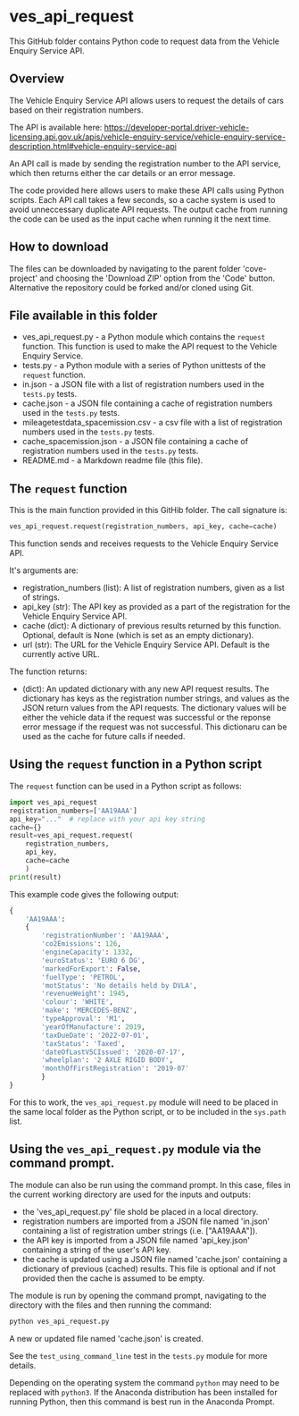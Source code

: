 # ves_api_request

This GitHub folder contains Python code to request data from the Vehicle Enquiry Service API.

## Overview

The Vehicle Enquiry Service API allows users to request the details of cars based on their registration numbers. 

The API is available here: https://developer-portal.driver-vehicle-licensing.api.gov.uk/apis/vehicle-enquiry-service/vehicle-enquiry-service-description.html#vehicle-enquiry-service-api

An API call is made by sending the registration number to the API service, which then returns either the car details or an error message.

The code provided here allows users to make these API calls using Python scripts. Each API call takes a few seconds, so a cache system is used to avoid unneccessary duplicate API requests. The output cache from running the code can be used as the input cache when running it the next time.  

## How to download

The files can be downloaded by navigating to the parent folder 'cove-project' and choosing the 'Download ZIP' option from the 'Code' button. Alternative the repository could be forked and/or cloned using Git.

## File available in this folder

- ves_api_request.py - a Python module which contains the `request` function. This function is used to make the API request to the Vehicle Enquiry Service.
- tests.py - a Python module with a series of Python unittests of the `request` function.
- in.json - a JSON file with a list of registration numbers used in the `tests.py` tests.
- cache.json - a JSON file containing a cache of registration numbers used in the `tests.py` tests.
- mileagetestdata_spacemission.csv - a csv file with a list of registration numbers used in the `tests.py` tests.
- cache_spacemission.json - a JSON file containing a cache of registration numbers used in the `tests.py` tests.
- README.md - a Markdown readme file (this file).


## The `request` function

This is the main function provided in this GitHib folder. The call signature is:

```Python
ves_api_request.request(registration_numbers, api_key, cache=cache)
```

This function sends and receives requests to the Vehicle Enquiry Service API.

It's arguments are:
- registration_numbers (list): A list of registration numbers,
    given as a list of strings.
- api_key (str): The API key as provided as a part of the registration 
    for the Vehicle Enquiry Service API. 
- cache (dict): A dictionary of previous results returned by this function.
    Optional, default is None (which is set as an empty dictionary).
- url (str): The URL for the Vehicle Enquiry Service API.
    Default is the currently active URL.

The function returns:
- (dict): An updated dictionary with any new API request results.
    The dictionary has keys as the registration number strings,
    and values as the JSON return values from the API requests.
    The dictionary values will be either the vehicle data if the request
    was successful or the reponse error message if the request
    was not successful. This dictionaru can be used as the cache for future calls if needed.
            

## Using the `request` function in a Python script

The `request` function can be used in a Python script as follows:

```Python
import ves_api_request
registration_numbers=['AA19AAA']
api_key="..."  # replace with your api key string
cache={}
result=ves_api_request.request(
    registration_numbers,
    api_key,
    cache=cache
    )
print(result)
```
This example code gives the following output:
```Python
{ 
    'AA19AAA':
    {
        'registrationNumber': 'AA19AAA', 
        'co2Emissions': 126, 
        'engineCapacity': 1332, 
        'euroStatus': 'EURO 6 DG', 
        'markedForExport': False, 
        'fuelType': 'PETROL', 
        'motStatus': 'No details held by DVLA', 
        'revenueWeight': 1945, 
        'colour': 'WHITE', 
        'make': 'MERCEDES-BENZ', 
        'typeApproval': 'M1', 
        'yearOfManufacture': 2019, 
        'taxDueDate': '2022-07-01', 
        'taxStatus': 'Taxed', 
        'dateOfLastV5CIssued': '2020-07-17', 
        'wheelplan': '2 AXLE RIGID BODY', 
        'monthOfFirstRegistration': '2019-07'
        }
}
```
For this to work, the `ves_api_request.py` module will need to be placed in the same local folder as the Python script, or to be included in the `sys.path` list.

## Using the `ves_api_request.py` module via the command prompt.

The module can also be run using the command prompt. In this case, files in the current working directory are used for the inputs and outputs: 
- the 'ves_api_request.py' file shold be placed in a local directory.
- registration numbers are imported from a JSON file named 'in.json' containing a list of registration umber strings (i.e. ["AA19AAA"]).
- the API key is imported from a JSON file named 'api_key.json' containing a string of the user's API key.
- the cache is updated using a JSON file named 'cache.json' containing a dictionary of previous (cached) results. This file is optional and if not provided then the cache is assumed to be empty.

The module is run by opening the command prompt, navigating to the directory with the files and then running the command:

```bash
python ves_api_request.py
```

A new or updated file named 'cache.json' is created.

See the `test_using_command_line` test in the `tests.py` module for more details.

Depending on the operating system the command `python` may need to be replaced with `python3`. If the Anaconda distribution has been installed for running Python, then this command is best run in the Anaconda Prompt.

